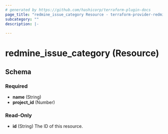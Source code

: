 ```yaml
---
# generated by https://github.com/hashicorp/terraform-plugin-docs
page_title: "redmine_issue_category Resource - terraform-provider-redmine"
subcategory: ""
description: |-
  
---
```


# redmine_issue_category (Resource)





<!-- schema generated by tfplugindocs -->
## Schema

### Required

- **name** (String)
- **project_id** (Number)

### Read-Only

- **id** (String) The ID of this resource.


